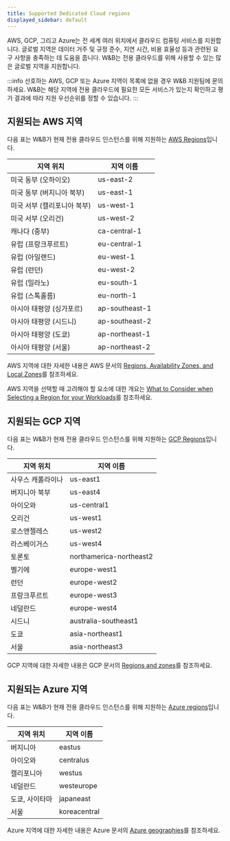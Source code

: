 ```yaml
---
title: Supported Dedicated Cloud regions
displayed_sidebar: default
---
```


AWS, GCP, 그리고 Azure는 전 세계 여러 위치에서 클라우드 컴퓨팅 서비스를 지원합니다. 글로벌 지역은 데이터 거주 및 규정 준수, 지연 시간, 비용 효율성 등과 관련된 요구 사항을 충족하는 데 도움을 줍니다. W&B는 전용 클라우드를 위해 사용할 수 있는 많은 글로벌 지역을 지원합니다.

:::info
선호하는 AWS, GCP 또는 Azure 지역이 목록에 없을 경우 W&B 지원팀에 문의하세요. W&B는 해당 지역에 전용 클라우드에 필요한 모든 서비스가 있는지 확인하고 평가 결과에 따라 지원 우선순위를 정할 수 있습니다.
:::

## 지원되는 AWS 지역

다음 표는 W&B가 현재 전용 클라우드 인스턴스를 위해 지원하는 [AWS Regions](https://docs.aws.amazon.com/AmazonRDS/latest/UserGuide/Concepts.RegionsAndAvailabilityZones.html)입니다.

| 지역 위치 | 지역 이름 |
|-------------|--------|
|미국 동부 (오하이오)| us-east-2|
|미국 동부 (버지니아 북부)|us-east-1|
|미국 서부 (캘리포니아 북부)|us-west-1|
|미국 서부 (오리건)|us-west-2|
|캐나다 (중부)|ca-central-1|
|유럽 (프랑크푸르트)|eu-central-1|
|유럽 (아일랜드)|eu-west-1|
|유럽 (런던)|eu-west-2|
|유럽 (밀라노)|eu-south-1|
|유럽 (스톡홀름)|eu-north-1|
|아시아 태평양 (싱가포르)| ap-southeast-1|
|아시아 태평양 (시드니)|ap-southeast-2|
|아시아 태평양 (도쿄)|ap-northeast-1|
|아시아 태평양 (서울)|ap-northeast-2|

AWS 지역에 대한 자세한 내용은 AWS 문서의 [Regions, Availability Zones, and Local Zones](https://docs.aws.amazon.com/AmazonRDS/latest/UserGuide/Concepts.RegionsAndAvailabilityZones.html)를 참조하세요.

AWS 지역을 선택할 때 고려해야 할 요소에 대한 개요는 [What to Consider when Selecting a Region for your Workloads](https://aws.amazon.com/blogs/architecture/what-to-consider-when-selecting-a-region-for-your-workloads/)를 참조하세요.

## 지원되는 GCP 지역

다음 표는 W&B가 현재 전용 클라우드 인스턴스를 위해 지원하는 [GCP Regions](https://cloud.google.com/compute/docs/regions-zones)입니다.

| 지역 위치 | 지역 이름 |
|-------------|--------|
|사우스 캐롤라이나|us-east1|
|버지니아 북부|us-east4|
|아이오와|us-central1|
|오리건|us-west1|
|로스앤젤레스|us-west2|
|라스베이거스|us-west4|
|토론토|northamerica-northeast2|
|벨기에|europe-west1|
|런던|europe-west2|
|프랑크푸르트|europe-west3|
|네덜란드|europe-west4|
|시드니|australia-southeast1|
|도쿄|asia-northeast1|
|서울|asia-northeast3|

GCP 지역에 대한 자세한 내용은 GCP 문서의 [Regions and zones](https://cloud.google.com/compute/docs/regions-zones)를 참조하세요.

## 지원되는 Azure 지역

다음 표는 W&B가 현재 전용 클라우드 인스턴스를 위해 지원하는 [Azure regions](https://azure.microsoft.com/en-us/explore/global-infrastructure/geographies/#geographies)입니다.

| 지역 위치 | 지역 이름 |
|-------------|--------|
|버지니아|eastus|
|아이오와|centralus|
|캘리포니아|westus|
|네덜란드|westeurope|
|도쿄, 사이타마|japaneast|
|서울|koreacentral|

Azure 지역에 대한 자세한 내용은 Azure 문서의 [Azure geographies](https://azure.microsoft.com/en-us/explore/global-infrastructure/geographies/#overview)를 참조하세요.